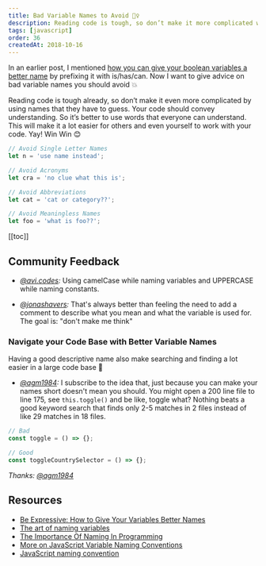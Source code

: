```yaml
---
title: Bad Variable Names to Avoid 🙅‍♀️
description: Reading code is tough, so don’t make it more complicated with names that others have to guess. Often, it’s better to spell out the entirety.
tags: [javascript]
order: 36
createdAt: 2018-10-16
---
```


In an earlier post, I mentioned [how you can give your boolean variables a better name](https://www.samanthaming.com/tidbits/34-better-boolean-variable-names) by prefixing it with is/has/can. Now I want to give advice on bad variable names you should avoid 💥

Reading code is tough already, so don’t make it even more complicated by using names that they have to guess. Your code should convey understanding. So it’s better to use words that everyone can understand. This will make it a lot easier for others and even yourself to work with your code. Yay! Win Win 😊

```javascript
// Avoid Single Letter Names
let n = 'use name instead';

// Avoid Acronyms
let cra = 'no clue what this is';

// Avoid Abbreviations
let cat = 'cat or category??';

// Avoid Meaningless Names
let foo = 'what is foo??';
```

[[toc]]

## Community Feedback

- _[@avi.codes](https://www.instagram.com/avi.codes/):_ Using camelCase while naming variables and UPPERCASE while naming constants.

- _[@jonashavers](https://www.instagram.com/jonashavers/):_ That's always better than feeling the need to add a comment to describe what you mean and what the variable is used for. The goal is: "don't make me think"

### Navigate your Code Base with Better Variable Names

Having a good descriptive name also make searching and finding a lot easier in a large code base 💯

- _[@agm1984](https://twitter.com/agm1984/status/1048670897895141376):_ I subscribe to the idea that, just because you can make your names short doesn't mean you should. You might open a 200 line file to line 175, see `this.toggle()` and be like, toggle what? Nothing beats a good keyword search that finds only 2-5 matches in 2 files instead of like 29 matches in 18 files.

```javascript
// Bad
const toggle = () => {};

// Good
const toggleCountrySelector = () => {};
```

_Thanks: [@agm1984](https://twitter.com/agm1984/status/1048670897895141376)_

## Resources

- [Be Expressive: How to Give Your Variables Better Names](https://spin.atomicobject.com/2017/11/01/good-variable-names/)
- [The art of naming variables](https://hackernoon.com/the-art-of-naming-variables-52f44de00aad)
- [The Importance Of Naming In Programming](https://carlalexander.ca/importance-naming-programming/)
- [More on JavaScript Variable Naming Conventions](https://www.htmlgoodies.com/html5/javascript/back-by-popular-demand-more-on-javascript-variable-naming-conventions.html)
- [JavaScript naming convention](http://trungk18.github.io/experience/javascript-naming-convention/)
